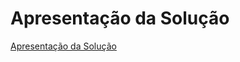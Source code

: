 # Apresentação da Solução

<a href="[../docs/10-Apresentação do Projeto.md](https://github.com/ICEI-PUC-Minas-PMV-ADS/pmv-ads-2022-2-e1-proj-web-t5-portal-ti-informa/blob/main/presentation/Portal%20TI%20Informa%20Apresenta%C3%A7%C3%A3o%20Final.pdf)"> Apresentação da Solução</a>


